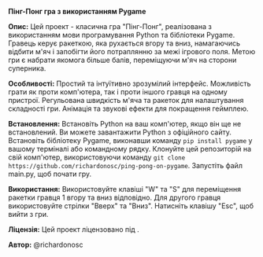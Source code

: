 **Пінг-Понг гра з використанням Pygame**

**Опис:**
Цей проект - класична гра "Пінг-Понг", реалізована з використанням мови програмування Python та бібліотеки Pygame. Гравець керує ракеткою, яка рухається вгору та вниз, намагаючись відбити м'яч і запобігти його потраплянню за межі ігрового поля. Метою гри є набрати якомога більше балів, переміщуючи м'яч на сторони суперника.

**Особливості:**
Простий та інтуїтивно зрозумілий інтерфейс.
Можливість грати як проти комп'ютера, так і проти іншого гравця на одному пристрої.
Регульована швидкість м'яча та ракеток для налаштування складності гри.
Анімація та звукові ефекти для покращення геймплею.

**Встановлення:**
Встановіть Python на ваш комп'ютер, якщо він ще не встановлений. Ви можете завантажити Python з офіційного сайту.
Встановіть бібліотеку Pygame, виконавши команду `pip install pygame` у вашому терміналі або командному рядку.
Клонуйте цей репозиторій на свій комп'ютер, використовуючи команду `git clone https://github.com/richardonosc/ping-pong-on-pygame`.
Запустіть файл main.py, щоб почати гру.

**Використання:**
Використовуйте клавіші "W" та "S" для переміщення ракетки гравця 1 вгору та вниз відповідно.
Для другого гравця використовуйте стрілки "Вверх" та "Вниз".
Натисніть клавішу "Esc", щоб вийти з гри.

**Ліцензія:**
Цей проект ліцензовано під .

**Автор:**
@richardonosc

